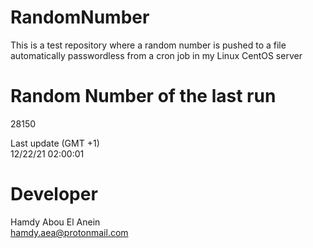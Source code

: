 # RandomNumber    
This is a test repository where a random number is pushed to a file automatically passwordless from a cron job in my Linux CentOS server    
# Random Number of the last run   
28150
      
Last update (GMT +1)    
12/22/21 02:00:01
# Developer    
Hamdy Abou El Anein   
hamdy.aea@protonmail.com
